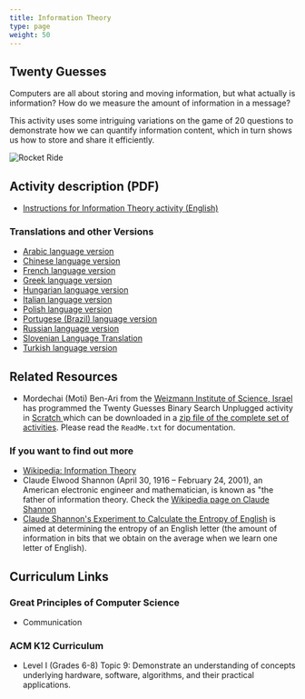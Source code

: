 ```yaml
---
title: Information Theory
type: page
weight: 50
---
```


## Twenty Guesses

Computers are all about storing and moving information, but what actually is information? How do we measure the amount of information in a message?

This activity uses some intriguing variations on the game of 20 questions to demonstrate how we can quantify information content, which in turn shows us how to store and share it efficiently.

![Rocket Ride](/images/activities/information-theory/rocket.jpg)

<!--
## Photos

wp-content/uploads/2015/01/IMG_6493-750x500.jpg
Sam shows the students how much they already know of a sentence

wp-content/uploads/2015/01/IMG_3945-750x500.jpg
Students unpack a compressed message
-->

## Activity description (PDF)

- [Instructions for Information Theory activity (English)](/documents/activities/information-theory/unplugged-05-information_theory.pdf)

### Translations and other Versions

- [Arabic language version](/documents/activities/information-theory/arabic_version_information_theory.pdf)
- [Chinese language version](/documents/activities/information-theory/Information-Theory-Chinese-Version.pdf)
- [French language version](/documents/activities/information-theory/05_fr_Th%C3%A9orie_de_l_information.pdf)
- [Greek language version](/documents/activities/information-theory/unplugged-05-info_theory_greek.pdf)
- [Hungarian language version](/documents/activities/information-theory/5-information-theory-HU.pdf)
- [Italian language version](/documents/activities/information-theory/info-theory-italian.pdf)
- [Polish language version](/documents/activities/information-theory/A5.pdf)
- [Portugese (Brazil) language version](/documents/activities/information-theory/portugese-brazil-05.pdf)
- [Russian language version](/documents/activities/information-theory/Document5.pdf)
- [Slovenian Language Translation](/documents/activities/information-theory/05-Bisekcija-drevesa.pdf)
- [Turkish language version](/documents/activities/information-theory/unplugged-05-info_theory_turkish.pdf)

## Related Resources

- Mordechai (Moti) Ben-Ari from the [Weizmann Institute of Science, Israel](https://www.weizmann.ac.il/pages/) has programmed the Twenty Guesses Binary Search Unplugged activity in [Scratch ](https://scratch.mit.edu/) which can be downloaded in a [zip file of the complete set of activities](https://code.google.com/archive/p/scratch-unplugged/downloads). Please read the `ReadMe.txt` for documentation.

### If you want to find out more

- [Wikipedia: Information Theory](https://en.wikipedia.org/wiki/Information_theory)
- Claude Elwood Shannon (April 30, 1916 – February 24, 2001), an American electronic engineer and mathematician, is known as "the father of information theory. Check the [Wikipedia page on Claude Shannon](https://en.wikipedia.org/wiki/Claude_Shannon)
- [Claude Shannon's Experiment to Calculate the Entropy of English](http://www.math.ucsd.edu/%7Ecrypto/java/ENTROPY/) is aimed at determining the entropy of an English letter (the amount of information in bits that we obtain on the average when we learn one letter of English).

## Curriculum Links

### Great Principles of Computer Science

- Communication

### ACM K12 Curriculum

- Level I (Grades 6-8) Topic 9: Demonstrate an understanding of concepts underlying hardware, software, algorithms, and their practical applications.
